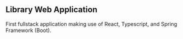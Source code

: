 ## Library Web Application

First fullstack application making use of React, Typescript, and Spring Framework (Boot).  